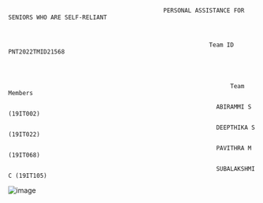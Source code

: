                                                 PERSONAL ASSISTANCE FOR SENIORS WHO ARE SELF-RELIANT



                                                             Team ID	PNT2022TMID21568




                                                                   Team Members

                                                               ABIRAMMI S	(19IT002)

                                                               DEEPTHIKA S (19IT022)

                                                               PAVITHRA M (19IT068)

                                                               SUBALAKSHMI C (19IT105)





![image](https://user-images.githubusercontent.com/88699026/202856210-58b0b1a6-a202-4b95-a1dd-9c2d4db79e95.png)










